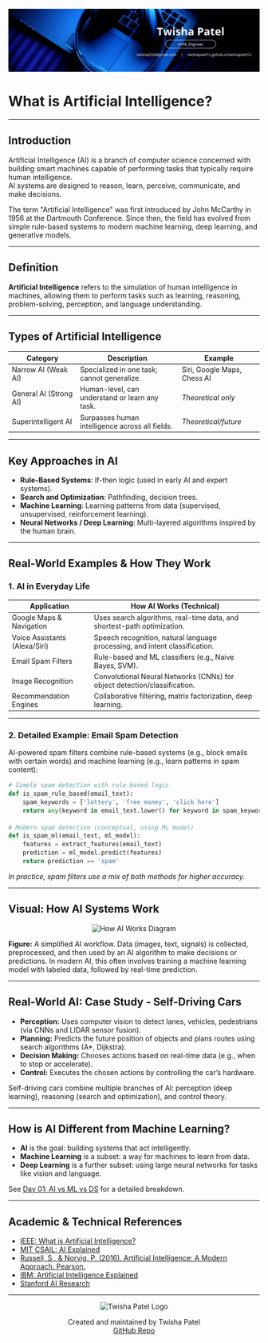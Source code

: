 ![Banner](https://github.com/twishapatel12/AI-ML-Journal/blob/main/assets/aiml-banner.png)

# What is Artificial Intelligence?

---

## Introduction

Artificial Intelligence (AI) is a branch of computer science concerned with building smart machines capable of performing tasks that typically require human intelligence.  
AI systems are designed to reason, learn, perceive, communicate, and make decisions.

The term "Artificial Intelligence" was first introduced by John McCarthy in 1956 at the Dartmouth Conference. Since then, the field has evolved from simple rule-based systems to modern machine learning, deep learning, and generative models.

---

## Definition

**Artificial Intelligence** refers to the simulation of human intelligence in machines, allowing them to perform tasks such as learning, reasoning, problem-solving, perception, and language understanding.

---

## Types of Artificial Intelligence

| Category              | Description                                               | Example                 |
|-----------------------|-----------------------------------------------------------|-------------------------|
| Narrow AI (Weak AI)   | Specialized in one task; cannot generalize.               | Siri, Google Maps, Chess AI  |
| General AI (Strong AI)| Human-level, can understand or learn any task.            | *Theoretical only*      |
| Superintelligent AI   | Surpasses human intelligence across all fields.           | *Theoretical/future*    |

---

## Key Approaches in AI

- **Rule-Based Systems**: If-then logic (used in early AI and expert systems).
- **Search and Optimization**: Pathfinding, decision trees.
- **Machine Learning**: Learning patterns from data (supervised, unsupervised, reinforcement learning).
- **Neural Networks / Deep Learning**: Multi-layered algorithms inspired by the human brain.

---

## Real-World Examples & How They Work

### 1. AI in Everyday Life

| Application                  | How AI Works (Technical)                                                    |
|------------------------------|-----------------------------------------------------------------------------|
| Google Maps & Navigation     | Uses search algorithms, real-time data, and shortest-path optimization.     |
| Voice Assistants (Alexa/Siri)| Speech recognition, natural language processing, and intent classification. |
| Email Spam Filters           | Rule-based and ML classifiers (e.g., Naive Bayes, SVM).                    |
| Image Recognition            | Convolutional Neural Networks (CNNs) for object detection/classification.   |
| Recommendation Engines       | Collaborative filtering, matrix factorization, deep learning.               |

---

### 2. Detailed Example: Email Spam Detection

AI-powered spam filters combine rule-based systems (e.g., block emails with certain words) and machine learning (e.g., learn patterns in spam content):

```python
# Simple spam detection with rule-based logic
def is_spam_rule_based(email_text):
    spam_keywords = ['lottery', 'free money', 'click here']
    return any(keyword in email_text.lower() for keyword in spam_keywords)

# Modern spam detection (conceptual, using ML model)
def is_spam_ml(email_text, ml_model):
    features = extract_features(email_text)
    prediction = ml_model.predict(features)
    return prediction == 'spam'
````

*In practice, spam filters use a mix of both methods for higher accuracy.*

---

## Visual: How AI Systems Work

<p align="center">
  <img src="https://github.com/twishapatel12/AI-ML-Journal/blob/main/assets/ai-workflow-diagram.png" alt="How AI Works Diagram" width="420">
</p>

**Figure:**
A simplified AI workflow. Data (images, text, signals) is collected, preprocessed, and then used by an AI algorithm to make decisions or predictions. In modern AI, this often involves training a machine learning model with labeled data, followed by real-time prediction.

---

## Real-World AI: Case Study - Self-Driving Cars

* **Perception:** Uses computer vision to detect lanes, vehicles, pedestrians (via CNNs and LIDAR sensor fusion).
* **Planning:** Predicts the future position of objects and plans routes using search algorithms (A\*, Dijkstra).
* **Decision Making:** Chooses actions based on real-time data (e.g., when to stop or accelerate).
* **Control:** Executes the chosen actions by controlling the car’s hardware.

Self-driving cars combine multiple branches of AI: perception (deep learning), reasoning (search and optimization), and control theory.

---

## How is AI Different from Machine Learning?

* **AI** is the goal: building systems that act intelligently.
* **Machine Learning** is a subset: a way for machines to learn from data.
* **Deep Learning** is a further subset: using large neural networks for tasks like vision and language.

See [Day 01: AI vs ML vs DS](./ai-vs-ml-vs-ds.md) for a detailed breakdown.

---

## Academic & Technical References

* [IEEE: What is Artificial Intelligence?](https://spectrum.ieee.org/what-is-artificial-intelligence)
* [MIT CSAIL: AI Explained](https://csail.mit.edu/research/artificial-intelligence)
* [Russell, S., & Norvig, P. (2016). Artificial Intelligence: A Modern Approach. Pearson.](http://aima.cs.berkeley.edu/)
* [IBM: Artificial Intelligence Explained](https://www.ibm.com/cloud/learn/what-is-artificial-intelligence)
* [Stanford AI Research](https://ai.stanford.edu/)

---

<p align="center">
  <img src="https://github.com/twishapatel12/AI-ML-Journal/blob/main/assets/twisha-patel-logo.png" alt="Twisha Patel Logo" width="80"/>
</p>
<p align="center">
  Created and maintained by Twisha Patel  
  <br>
  <a href="https://github.com/twishapatel12/AI-ML-Journal">GitHub Repo</a>
</p>
